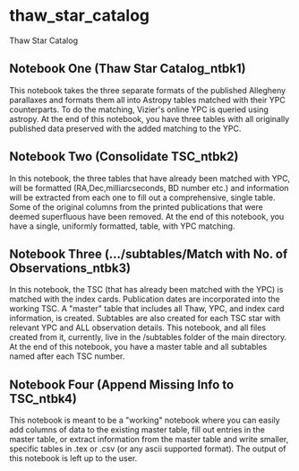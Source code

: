 # thaw_star_catalog
Thaw Star Catalog

## Notebook One (Thaw Star Catalog_ntbk1)
This notebook takes the three separate formats of the published Allegheny parallaxes and formats them all into Astropy tables matched with their YPC counterparts. To do the matching, Vizier's online YPC is queried using astropy.
At the end of this notebook, you have three tables with all originally published data preserved with the added matching to the YPC.  

## Notebook Two (Consolidate TSC_ntbk2)
In this notebook, the three tables that have already been matched with YPC, will be formatted (RA,Dec,milliarcseconds, BD number etc.) and information will be extracted from each one to fill out a comprehensive, single table. Some of the original columns from the printed publications that were deemed superfluous have been removed. 
At the end of this notebook, you have a single, uniformly formatted, table, with YPC matching. 

## Notebook Three (.../subtables/Match with No. of Observations_ntbk3)
In this notebook, the TSC (that has already been matched with the YPC) is matched with the index cards.
Publication dates are incorporated into the working TSC. 
A "master" table that includes all Thaw, YPC, and index card information, is created. 
Subtables are also created for each TSC star with relevant YPC and ALL observation details.
This notebook, and all files created from it, currently, live in the /subtables folder of the main directory.
At the end of this notebook, you have a master table and all subtables named after each TSC number. 

## Notebook Four (Append Missing Info to TSC_ntbk4)
This notebook is meant to be a "working" notebook where you can easily add columns of data to the existing master table, fill out entries in the master table, or extract information from the master table and write smaller, specific tables in .tex or .csv (or any ascii supported format). The output of this notebook is left up to the user. 
